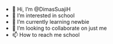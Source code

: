 - 👋 Hi, I’m @DimasSuajiH
- 👀 I’m interested in school
- 🌱 I’m currently learning newbie
- 💞️ I’m looking to collaborate on just me
- 📫 How to reach me school

<!---
DimasSuajiH/DimasSuajiH is a ✨ special ✨ repository because its `README.md` (this file) appears on your GitHub profile.
You can click the Preview link to take a look at your changes.
--->
